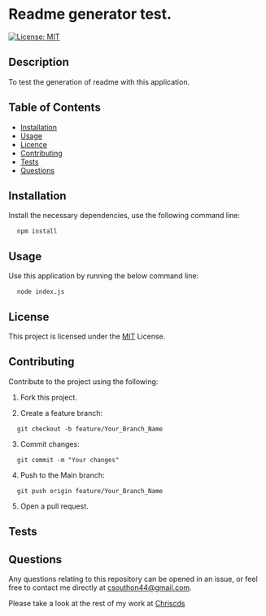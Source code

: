 
# Readme generator test.

[![License: MIT](https://img.shields.io/badge/License-MIT-yellow.svg)](https://opensource.org/licenses/MIT)

## Description
To test the generation of readme with this application.

## Table of Contents
- [Installation](#Installation)
- [Usage](#Usage)
- [Licence](#Licence)
- [Contributing](#Contributing)
- [Tests](#Tests)
- [Questions](#Questions)

## Installation

Install the necessary dependencies, use the following command line:

<pre>
  <code>npm install</code>
</pre>

## Usage

Use this application by running the below command line:

<pre>
  <code>node index.js</code>
</pre>

## License

This project is licensed under the [MIT](https://opensource.org/licenses/MIT) License.

## Contributing

Contribute to the project using the following:

1. Fork this project.

2. Create a feature branch:

<pre>
  <code>git checkout -b feature/Your_Branch_Name</code>
</pre>

3. Commit changes:

<pre>
  <code>git commit -m "Your changes"</code>
</pre>

4. Push to the Main branch:

<pre>
  <code>git push origin feature/Your_Branch_Name</code>
</pre>

5. Open a pull request.


## Tests

## Questions

Any questions relating to this repository can be opened in an issue, or feel free to contact me 
directly at csouthon44@gmail.com.

Please take a look at the rest of my work at [Chriscds](https://github.com/Chriscds)

